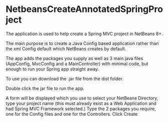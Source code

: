 NetbeansCreateAnnotatedSpringProject
====================================
The application is used to help create a Spring MVC project in NetBeans 8+.

The main purpose is to create a Java Config based application rather than the xml Config default which NetBeans creates by default.

The app adds the packages you supply as well as 3 main java files (AppConfig, MvcConfig and a MainController) with minimal code, but enough to run your Spring app straight away.

To use you can download the .jar file from the dist folder.

Double click the jar file to run the app.

A form will be displayed which you use to select your NetBeans Directory, type your project name (this must already exist as a Web Application and had Spring MVC Framework selected.)
Type the 2 packages you require, one for the Config files and one for the Controllers.
Click Create
